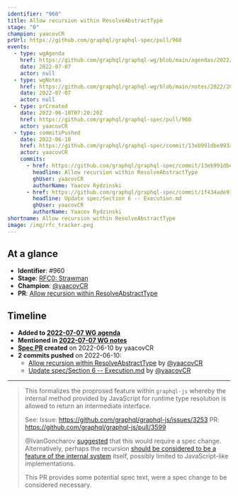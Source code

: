 ```yaml
---
identifier: "960"
title: Allow recursion within ResolveAbstractType
stage: "0"
champion: yaacovCR
prUrl: https://github.com/graphql/graphql-spec/pull/960
events:
  - type: wgAgenda
    href: https://github.com/graphql/graphql-wg/blob/main/agendas/2022/2022-07-07.md
    date: 2022-07-07
    actor: null
  - type: wgNotes
    href: https://github.com/graphql/graphql-wg/blob/main/notes/2022/2022-07-07.md
    date: 2022-07-07
    actor: null
  - type: prCreated
    date: 2022-06-10T07:20:20Z
    href: https://github.com/graphql/graphql-spec/pull/960
    actor: yaacovCR
  - type: commitsPushed
    date: 2022-06-10
    href: https://github.com/graphql/graphql-spec/commit/13eb991dbe993adb90cb04b9b1d18ac64c794387
    actor: yaacovCR
    commits:
      - href: https://github.com/graphql/graphql-spec/commit/13eb991dbe993adb90cb04b9b1d18ac64c794387
        headline: Allow recursion within ResolveAbstractType
        ghUser: yaacovCR
        authorName: Yaacov Rydzinski
      - href: https://github.com/graphql/graphql-spec/commit/1f434ade9161b1aa74616daa40ea4ef122dcfd74
        headline: Update spec/Section 6 -- Execution.md
        ghUser: yaacovCR
        authorName: Yaacov Rydzinski
shortname: Allow recursion within ResolveAbstractType
image: /img/rfc_tracker.png
---
```


## At a glance

- **Identifier**: #960
- **Stage**: [RFC0: Strawman](https://github.com/graphql/graphql-spec/blob/main/CONTRIBUTING.md#stage-0-strawman)
- **Champion**: [@yaacovCR](https://github.com/yaacovCR)
- **PR**: [Allow recursion within ResolveAbstractType](https://github.com/graphql/graphql-spec/pull/960)

<!-- BEGIN_CUSTOM_TEXT -->



<!-- END_CUSTOM_TEXT -->

## Timeline

- **Added to [2022-07-07 WG agenda](https://github.com/graphql/graphql-wg/blob/main/agendas/2022/2022-07-07.md)**
- **Mentioned in [2022-07-07 WG notes](https://github.com/graphql/graphql-wg/blob/main/notes/2022/2022-07-07.md)**
- **[Spec PR](https://github.com/graphql/graphql-spec/pull/960) created** on 2022-06-10 by yaacovCR
- **2 commits pushed** on 2022-06-10:
  - [Allow recursion within ResolveAbstractType](https://github.com/graphql/graphql-spec/commit/13eb991dbe993adb90cb04b9b1d18ac64c794387) by [@yaacovCR](https://github.com/yaacovCR)
  - [Update spec/Section 6 -- Execution.md](https://github.com/graphql/graphql-spec/commit/1f434ade9161b1aa74616daa40ea4ef122dcfd74) by [@yaacovCR](https://github.com/yaacovCR)

<!-- VERBATIM -->

---

> This formalizes the proprosed feature within `graphql-js` whereby the internal method provided by JavaScript for runtime type resolution is allowed to return an intermediate interface.
> 
> See:
> Issue: https://github.com/graphql/graphql-js/issues/3253
> PR: https://github.com/graphql/graphql-js/pull/3599
> 
> @IvanGoncharov [suggested](https://github.com/graphql/graphql-js/pull/3599#pullrequestreview-1000172471) that this would require​ a spec change. Alternatively, perhaps the recursion [should be considered to be a feature of  the internal system](https://github.com/graphql/graphql-js/pull/3599#issuecomment-1150257261) itself, possibly limited to JavaScript-like implementations.
> 
> This PR provides some potential spec text, were a spec change to be considered necessary.
